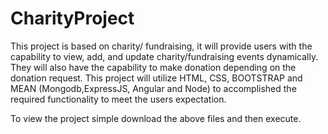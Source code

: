 ﻿# CharityProject


This project is based on charity/ fundraising, it will provide users with the capability to view, add, and update charity/fundraising events dynamically.  They will also have the capability to make donation depending on the donation request. This project will utilize HTML, CSS, BOOTSTRAP and MEAN (Mongodb,ExpressJS, Angular and Node) to accomplished  the required functionality to meet the users expectation. 

To view the project simple download the above files and then execute.
